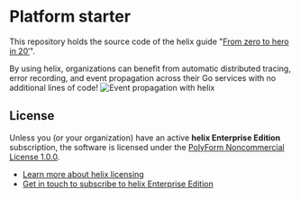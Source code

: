# Platform starter

This repository holds the source code of the helix guide "[From zero to hero in
20′](https://nunchi.studio/helix/from-zero-to-hero)".

By using helix, organizations can benefit from automatic distributed tracing,
error recording, and event propagation across their Go services with no
additional lines of code!
![Event propagation with helix](https://nunchi.studio/helix/screenshots/trace-distributed.png)

## License

Unless you (or your organization) have an active **helix Enterprise Edition**
subscription, the software is licensed under the [PolyForm Noncommercial License
1.0.0](./LICENSE.md).

- [Learn more about helix licensing](https://nunchi.studio/helix/licensing)
- [Get in touch to subscribe to helix Enterprise Edition](support@nunchi.studio)
